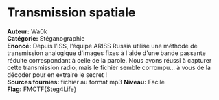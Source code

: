 # Transmission spatiale

**Auteur:** Wa0k  
**Catégorie:** Stéganographie  
**Enoncé:** Depuis l’ISS, l’équipe ARISS Russia utilise une méthode de transmission analogique d'images fixes à l'aide d'une bande passante réduite correspondant à celle de la parole.
Nous avons réussi à capturer cette transmission radio, mais le fichier semble corrompu… à vous de la décoder pour en extraire le secret !  
**Sources fournies:** fichier au format mp3
**Niveau:** Facile  
**Flag:** FMCTF{Steg4Life}